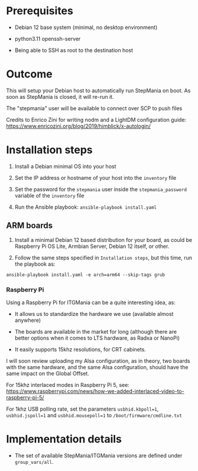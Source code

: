 # Prerequisites

- Debian 12 base system (minimal, no desktop environment)

- python3.11 openssh-server

- Being able to SSH as root to the destination host

# Outcome

This will setup your Debian host to automatically run StepMania on boot. As soon as StepMania is closed, it will re-run it.

The "stepmania" user will be available to connect over SCP to push files

Credits to Enrico Zini for writing nodm and a LightDM configuration guide: https://www.enricozini.org/blog/2019/himblick/x-autologin/

# Installation steps

1. Install a Debian minimal OS into your host

2. Set the IP address or hostname of your host into the `inventory` file

3. Set the password for the `stepmania` user inside the `stepmania_password` variable of the `inventory` file

4. Run the Ansible playbook: `ansible-playbook install.yaml`

## ARM boards

1. Install a minimal Debian 12 based distribution for your board, as could be Raspberry Pi OS Lite, Armbian Server, Debian 12 itself, or other.

2. Follow the same steps specified in `Installation steps`, but this time, run the playbook as:

`ansible-playbook install.yaml -e arch=arm64 --skip-tags grub`

### Raspberry Pi

Using a Raspberry Pi for ITGMania can be a quite interesting idea, as:

- It allows us to standardize the hardware we use (available almost anywhere)

- The boards are available in the market for long (although there are better options when it comes to LTS hardware, as Radxa or NanoPi)

- It easily supports 15khz resolutions, for CRT cabinets.

I will soon review uploading my Alsa configuration, as in theory, two boards with the same hardware, and the same Alsa configuration, should have the same impact on the Global Offset.

For 15khz interlaced modes in Raspberry Pi 5, see: https://www.raspberrypi.com/news/how-we-added-interlaced-video-to-raspberry-pi-5/

For 1khz USB polling rate, set the parameters `usbhid.kbpoll=1`, `usbhid.jspoll=1` and  `usbhid.mousepoll=1` to `/boot/firmware/cmdline.txt`

# Implementation details

- The set of available StepMania/ITGMania versions are defined under `group_vars/all`.

